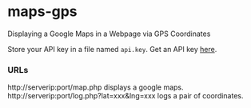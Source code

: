 # maps-gps
Displaying a Google Maps in a Webpage via GPS Coordinates

Store your API key in a file named `api.key`. Get an API key [here](https://developers.google.com/maps/documentation/javascript/get-api-key).

### URLs

http://serverip:port/map.php displays a google maps.  
http://serverip:port/log.php?lat=xxx&lng=xxx logs a pair of coordinates.
